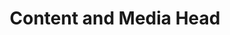 ---
draft: false
name: "Om Thakur"
title: "Content and Media Head"
src: "https://github.com/Shubham-Rasal/astro-club-ecell/assets/95695273/33e28e88-fd20-4028-bd69-052edb97425e"
alt: "Om"
linkedin: "https://www.linkedin.com/in/omthakur1502/"
mail: "thakurov.201me360@nitk.edu.in"
publishDate: "2022-11-07 15:39"
---